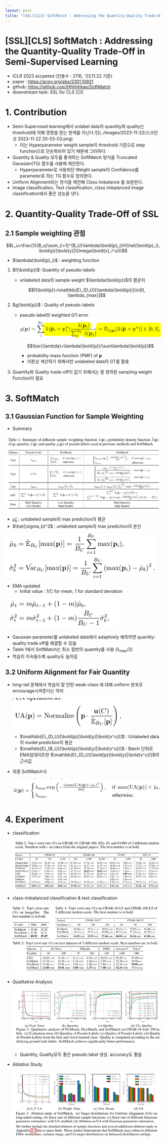 ```yaml
---
layout: post
title: "[SSL][CLS] SoftMatch : Addressing the Quantity-Quality Trade-Off in Semi-Supervised Learning"
---
```

# [SSL][CLS\] SoftMatch : Addressing the Quantity-Quality Trade-Off in Semi-Supervised Learning

- ICLR 2023 accpeted (인용수 : 27회, '23.11.22 기준)
- paper : https://arxiv.org/abs/2301.10921
- github: https://github.com/Hhhhhhao/SoftMatch
- downstream task: SSL for CLS [CI]

# 1. Contribution

- Semi-Supervised learning에서 unlabel data의 quantity와 quality는 threshold에 의해 영향을 받는 한계를 지닌다.![](../images/2023-11-22/스크린샷 2023-11-22 20-53-03.png)
  - 이는 Hyperparameter weight sample이 threshold 기준으로 step function으로 단순화되어 있기 때문에 그러하다.
- Quantity & Quality 모두를 좋게하는 SoftMatch 방식을 Truncated Gaussian(TG) 함수를 사용해 제안한다.
  - Hyperparameter로 사용되던 Weight sample이 Confidence를 parameter로 하는 TG 함수로 정의한다.
- Uniform Alignment라는 방식을 제안해 Class Imbalance 를 보완한다.
- Image classification, Text classification,  class imbalanced image classification에서 좋은 성능을 낸다.

# 2. Quantity-Quality Trade-Off of SSL

## 2.1 Sample weighting 관점

$$L_u=\frac{1}{B_u}\sum_{i=1}^{B_U}\lambda(\bold{p}_i)H(\hat{\bold{p}_i}, \bold{p}(\bold{y}|\Omega(\bold{x}_i^u)))$$

- $\lambda(\bold{p}_i)$ : weighting function

1. $f(\bold{p})$: Quantity of pseudo-labels

   - unlabeled data의 sample weight $\lambda(\bold{p})$의 평균치

   $$f(\bold{p})=\mathbb{E}_{D_U}[\lambda(\bold{p})]\in[0, \lambda_{max}]$$

2. $g(\bold{p})$ : Quality of pseudo-labels

   - pseudo label의 weighted 0/1 error![](../images/2023-11-22/%EC%8A%A4%ED%81%AC%EB%A6%B0%EC%83%B7%202023-11-22%2021-04-32.png)

     $$\bar{\lambda}=\lambda(\bold{p})/\sum\lambda(\bold{p})$$

     - probability mass function (PMF) of **p**
     - 이론상 계산하기 위해서만 unlabeled data의 GT를 활용

3. Quantity와 Quality trade-off이 없기 위해서는 잘 정의된 sampling weight Function이 필요

# 3. SoftMatch

## 3.1 Gaussian Function for Sample Weighting

- Summary

![](../images/2023-11-22/%EC%8A%A4%ED%81%AC%EB%A6%B0%EC%83%B7%202023-11-22%2021-09-18.png)

- $\hat{\mu}_b$ : unlabeled sample의 max prediction의 평균
- $\hat{\sigma_b}^2$ : unlabeled sample의 max prediction의 분산

![](../images/2023-11-22/%EC%8A%A4%ED%81%AC%EB%A6%B0%EC%83%B7%202023-11-22%2021-11-26.png)

- EMA updated
  - Initial value : 1/C for mean, 1 for standard deviation

​	![](../images/2023-11-22/%EC%8A%A4%ED%81%AC%EB%A6%B0%EC%83%B7%202023-11-22%2021-11-43.png)

- Gaussian parameter를 unlabeled data에서 adaptively 예측하면 quantity-quality trade off를 해결할 수 있음
- Table 1에서 SoftMatch는 최소 절반의 quantity를 사용 ($\lambda_{max}/2$)
- 학습이 지속될수록 quality도 높아짐

## 3.2 Uniform Alignment for Fair Quantity

- long-tail 문제에서 학습이 잘 안된 weak-class 에 대해 uniform 분포로 encourage시켜준다는 의미

  ![](../images/2023-11-22/%EC%8A%A4%ED%81%AC%EB%A6%B0%EC%83%B7%202023-11-22%2021-16-38.png)

  - $\mathbb{E}_{D_U}[\bold{p}(\bold{y}|\bold{x^u})]$ : Unlabeled data의 model prediction의 평균 
  - $\mathbb{E}_{B_U}[\bold{p}(\bold{y}|\bold{x^u})]$ : Batch 단위로 EMA업데이트한 $\mathbb{E}_{D_U}[\bold{p}(\bold{y}|\bold{x^u})]$의 근사값

- 최종 SoftMatch식

  ![](../images/2023-11-22/%EC%8A%A4%ED%81%AC%EB%A6%B0%EC%83%B7%202023-11-22%2021-19-20.png)

# 4. Experiment

- classification

  ![](../images/2023-11-22/%EC%8A%A4%ED%81%AC%EB%A6%B0%EC%83%B7%202023-11-22%2021-19-50.png)

- class-imbalanced classification & text classification

  ![](../images/2023-11-22/%EC%8A%A4%ED%81%AC%EB%A6%B0%EC%83%B7%202023-11-22%2021-20-41.png)

- Qualitative Analysis

  ![](../images/2023-11-22/%EC%8A%A4%ED%81%AC%EB%A6%B0%EC%83%B7%202023-11-22%2021-21-19.png)

  - Quantity, Quality모두 좋은 pseudo label 생성. accuracy도 좋음

- Ablation Study

  ![](../images/2023-11-22/%EC%8A%A4%ED%81%AC%EB%A6%B0%EC%83%B7%202023-11-22%2021-22-10.png)
